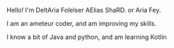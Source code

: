 Hello! I'm DeltAria Folelser AElias ShaRD. or Aria Fey.

I am an ameteur coder, and am improving my skills.

I know a bit of Java and python, and am learning Kotlin
